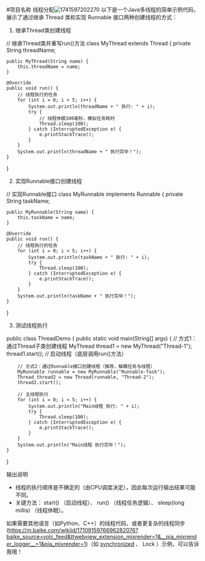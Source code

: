 #项目名称
线程分配![1741597202270](https://github.com/user-attachments/assets/d6614d40-d5b7-4b4d-b58d-7c0490abff1a)
以下是一个Java多线程的简单示例代码，展示了通过继承 Thread 类和实现 Runnable 接口两种创建线程的方式：

1. 继承Thread类创建线程


// 继承Thread类并重写run()方法
class MyThread extends Thread {
    private String threadName;

    public MyThread(String name) {
        this.threadName = name;
    }

    @Override
    public void run() {
        // 线程执行的任务
        for (int i = 0; i < 5; i++) {
            System.out.println(threadName + " 执行: " + i);
            try {
                // 线程休眠100毫秒，模拟任务耗时
                Thread.sleep(100);
            } catch (InterruptedException e) {
                e.printStackTrace();
            }
        }
        System.out.println(threadName + " 执行完毕！");
    }
}
 

2. 实现Runnable接口创建线程


// 实现Runnable接口
class MyRunnable implements Runnable {
    private String taskName;

    public MyRunnable(String name) {
        this.taskName = name;
    }

    @Override
    public void run() {
        // 线程执行的任务
        for (int i = 0; i < 5; i++) {
            System.out.println(taskName + " 执行: " + i);
            try {
                Thread.sleep(100);
            } catch (InterruptedException e) {
                e.printStackTrace();
            }
        }
        System.out.println(taskName + " 执行完毕！");
    }
}
 

3. 测试线程执行


public class ThreadDemo {
    public static void main(String[] args) {
        // 方式1：通过Thread子类创建线程
        MyThread thread1 = new MyThread("Thread-1");
        thread1.start(); // 启动线程（底层调用run()方法）

        // 方式2：通过Runnable接口创建线程（推荐，解耦任务与线程）
        MyRunnable runnable = new MyRunnable("Runnable-Task");
        Thread thread2 = new Thread(runnable, "Thread-2");
        thread2.start();

        // 主线程执行
        for (int i = 0; i < 5; i++) {
            System.out.println("Main线程 执行: " + i);
            try {
                Thread.sleep(100);
            } catch (InterruptedException e) {
                e.printStackTrace();
            }
        }
        System.out.println("Main线程 执行完毕！");
    }
}
 

输出说明

- 线程的执行顺序是不确定的（由CPU调度决定），因此每次运行输出结果可能不同。
- 关键方法： start() （启动线程）、 run() （线程任务逻辑）、 sleep(long millis) （线程休眠）。

如果需要其他语言（如Python、C++）的线程代码，或者更复杂的线程同步(https://m.baike.com/wikiid/1710915976696282076?baike_source=volc_feed&ttwebview_extension_mixrender=1&__pia_mixrender_logger__=1&pia_mixrender=1)（如 [synchronized](https://m.baike.com/wikiid/8854546549219260078?baike_source=volc_feed&ttwebview_extension_mixrender=1&__pia_mixrender_logger__=1&pia_mixrender=1) 、 Lock ）示例，可以告诉我哦！
